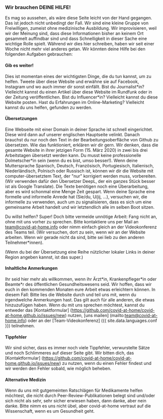 ### Wir brauchen DEINE HILFE!

Es mag so aussehen, als wäre diese Seite leicht von der Hand gegangen. Das ist jedoch nicht unbedingt der Fall. Wir sind eine kleine Gruppe von Freiwilligen, zumeist ohne medizinische Ausbildung. Wir improvisieren, weil wir der Meinung sind, dass diese Informationen bisher an keinem Ort gesammelt auffindbar sind und dass Schnelligkeit in dieser Sache eine wichtige Rolle spielt. Während wir dies hier schreiben, haben wir seit einer Woche nicht mehr viel anderes getan. Wir könnten deine Hilfe bei den folgenden Aufgaben gebrauchen:

#### Gib es weiter!

Dies ist momentan eines der wichtigsten Dinge, die du tun kannst, um zu helfen. Tweete über diese Website und erwähne sie auf Facebook, Instagram und wo auch immer dir sonst einfällt. Bist du Journalist\*in? Vielleicht kannst du einen Artikel über diese Website im Rundfunk oder in der Zeitung veröffentlichen. Bist du Influencer\*in? Vielleicht kannst du diese Website posten. Hast du Erfahrungen im Online-Marketing? Vielleicht kannst du uns helfen, gefunden zu werden.

#### Übersetzungen

Eine Webseite mit einer Domain in deiner Sprache ist schnell eingerichtet. Diese wird dann auf unserer englischen Hauptseite velinkt. Danach brauchst du nur noch den Text in der Bearbeitungsoberfläche von Github zu übersetzen. Wie das funktioniert, erklären wir dir gern. Wir denken, dass die gesamte Website in ihrer jetzigen Form (15. März 2020) in zwei bis drei Arbeitstagen übersetzt werden kann. Du musst keine professionelle Dolmetscher\*in sein (wenn du es bist, umso besser!). Wenn deine Muttersprache Spanisch, Deutsch, Französisch, Portugiesisch, Italienisch, Niederländisch, Polnisch oder Russisch ist, können wir dir die Website mit computer-übersetztem Text, der "nur" korrigiert werden muss, vorbereiten. (Wir verwenden dafür den Übersetzer DeepL, der ein ganzes Stück besser ist als Google Translate). Die Texte benötigen noch eine Überarbeitung, aber es wird schonmal eine Menge Zeit gespart. Wenn deine Sprache eine formelle und informelle Anrede hat (Sie/du, U/jij, ...), versuchen wir, die informelle zu verwenden, auch um zu signalisieren, dass es sich um eine gemeinsame Arbeit handelt und wir letztendlich alle im selben Boot sitzen.

Du willst helfen? Super! Doch bitte vermeide unnötige Arbeit: Fang nicht an, ohne mit uns vorher zu sprechen. Bitte kontaktiere uns per Mail an team@covid-at-home.info oder nimm einfach gleich an der Videokonferenz des Teams teil. (Wir versuchen, dort zu sein, wenn wir an der Website arbeiten. Wenn wir gerade nicht da sind, bitte sei lieb zu den anderen Teilnehmer\*innen).

(Wenn du bei der Übersetzung eine Reihe nützlicher lokaler Links in deiner Region angeben kannst, ist das super.)

#### Inhaltliche Anmerkungen

Ihr seid hier mehr als willkommen, wenn ihr Ärzt\*in, Krankenpfleger\*in oder Beamte\*r des öffentlichen Gesundheitswesens seid. Wir hoffen, dass wir euch in den kommenden Monaten eure Arbeit etwas erleichtern können. In diesem Fall: Bitte lies die Website durch und teil uns mit, wenn du irgendwelche Anmerkungen hast. Das gilt auch für alle anderen, die etwas hinzuzufügen haben. Wenn du mit uns sprechen möchtest, kannst du entweder das [Kontaktformular] (https://github.com/covid-at-home/covid-at-home.github.io/issues/new) nutzen, [uns mailen] (mailto:team@covid-at-home.info) oder an der [Team-Videokonferenz] ({{ site.data.languages.conf }}) teilnehmen.

#### Tippfehler

Wir sind sicher, dass es immer noch viele Tippfehler, verwurstelte Sätze und noch Schlimmeres auf dieser Seite gibt. Wir bitten dich, das [Kontaktformular] (https://github.com/covid-at-home/covid-at-home.github.io/issues/new) zu nutzen, wenn du einen Fehler findest und wir werden den Fehler sobald, wie möglich beheben.

#### Alternative Medizin

Wenn du uns mit gutgemeinten Ratschlägen für Medikamente helfen möchtest, die nicht durch Peer-Review-Publikationen belegt sind und/oder sich nicht als sehr, sehr sicher erwiesen haben, dann danke, aber nein danke. Bitte nimm es uns nicht übel, aber covid-at-home vertraut auf die Wissenschaft, wenn es um Gesundheit geht.

